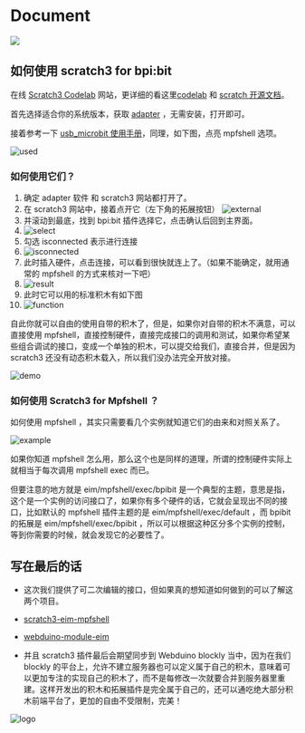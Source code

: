 # Document

![](./head.jpg)

## 如何使用 scratch3 for bpi:bit

在线 [Scratch3 Codelab](https://scratch3.codelab.club/) 网站，更详细的看这里[codelab](https://www.codelab.club) 和 [scratch 开源文档](https://blog.just4fun.site/tag/scratch.html)。

首先选择适合你的系统版本，获取 [adapter](https://adapter.codelab.club/user_guide/install/) ，无需安装，打开即可。

接着参考一下 [usb_microbit 使用手册](https://adapter.codelab.club/user_guide/usage/#3-microbit)，同理，如下图，点亮 mpfshell 选项。

![used](./how_to_codelab/used.png)

### 如何使用它们？

1. 确定 adapter 软件 和 scratch3 网站都打开了。
2. 在 scratch3 网站中，接着点开它（左下角的拓展按钮） ![external](./how_to_codelab/external.png) 
3. 并滚动到最底，找到 bpi:bit 插件选择它，点击确认后回到主界面。
4. ![select](./how_to_codelab/select.png)
5. 勾选 isconnected 表示进行连接
6. ![isconnected](./how_to_codelab/isconnected.png)
7. 此时插入硬件，点击连接，可以看到很快就连上了。（如果不能确定，就用通常的 mpfshell 的方式来核对一下吧）
8. ![result](./how_to_codelab/result.png)
9. 此时它可以用的标准积木有如下图
10. ![function](./how_to_codelab/function.png)

自此你就可以自由的使用自带的积木了，但是，如果你对自带的积木不满意，可以直接使用 mpfshell，直接控制硬件，直接完成接口的调用和测试，如果你希望某些组合调试的接口，变成一个单独的积木，可以提交给我们，直接合并，但是因为 scratch3 还没有动态积木载入，所以我们没办法完全开放对接。

![demo](./how_to_codelab/demo.png)

### 如何使用 Scratch3 for Mpfshell ？

如何使用 mpfshell ，其实只需要看几个实例就知道它们的由来和对照关系了。

![example](./how_to_codelab/example.png)

如果你知道 mpfshell 怎么用，那么这个也是同样的道理，所谓的控制硬件实际上就相当于每次调用 mpfshell exec 而已。

但要注意的地方就是 eim/mpfshell/exec/bpibit 是一个典型的主题，意思是指，这个是一个实例的访问接口了，如果你有多个硬件的话，它就会呈现出不同的接口，比如默认的 mpfshell 插件主题的是 eim/mpfshell/exec/default ，而 bpibit 的拓展是 eim/mpfshell/exec/bpibit ，所以可以根据这种区分多个实例的控制，等到你需要的时候，就会发现它的必要性了。

## 写在最后的话

- 这次我们提供了可二次编辑的接口，但如果真的想知道如何做到的可以了解这两个项目。

- [scratch3-eim-mpfshell](https://github.com/junhuanchen/scratch3-eim-mpfshell)

- [webduino-module-eim](https://github.com/junhuanchen/webduino-module-eim)

- 并且 scratch3 插件最后会期望同步到 Webduino blockly 当中，因为在我们 blockly 的平台上，允许不建立服务器也可以定义属于自己的积木，意味着可以更加专注的实现自己的积木了，而不是每修改一次就要合并到服务器里重建。这样开发出的积木和拓展插件是完全属于自己的，还可以通吃绝大部分积木前端平台了，更加的自由不受限制，完美！

![logo](./logo.jpg)
